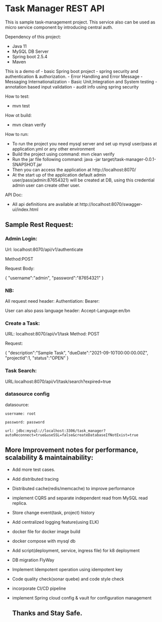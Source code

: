 
# Task Manager REST API
This is sample task-management project. This service also can be used as micro service component by introducing central auth.

Dependency of this project:
- Java 11
- MySQL DB Server
- Spring boot 2.5.4
- Maven

This is a demo of
    - basic Spring boot project
    - spring security and authentication & authorization.
    - Error Handling and Error Message
    - Messaging Internationalization
    - Basic Unit,Integration and System testing
    - annotation based input validation
    - audit info using spring security

How to test:
  - mvn test

How ot build:
  - mvn clean verify

How to run:
  - To run the project you need mysql server and set up mysql user/pass at application.yml or any other environment
  - Build the project using command: mvn clean verify 
  - Run the jar file following command: java -jar target/task-manager-0.0.1-SNAPSHOT.jar
  - Then you can access the application at http://localhost:8070/
  - At the start up of the application default admin user/pass(admin:87654321) will be created at DB, using this credential admin
  user can create other user.

API Doc:
 - All api definitions are available at http://localhost:8070/swagger-ui/index.html


## Sample Rest Request:

### Admin Login:

Url: localhost:8070/api/v1/authenticate

Method:POST

Request Body:

{
    "username":"admin",
    "password":"87654321"
}

### NB: 
All request need header: Authentiation: Bearer:<token>
    
User can also pass language header: Accept-Language:en/bn

### Create a Task:
URL: localhost:8070/api/v1/task
Method: POST
    
Request:
    
{
    "description":"Sample Task",
    "dueDate":"2021-09-10T00:00:00.00Z",
    "projectId":1,
    "status":"OPEN"
}

### Task Search:
    
URL:localhost:8070/api/v1/task/search?expired=true



### datasource config
 datasource:
    
    username: root
    
    password: password
    
    url: jdbc:mysql://localhost:3306/task_manager?autoReconnect=true&useSSL=false&createDatabaseIfNotExist=true

## More Improvement notes for performance, scalability & maintainability:
- Add more test cases.
- Add distributed tracing
- Distributed cache(redis/memcache) to improve performance
- implement CQRS and separate independent read from MySQL read replica.    
- Store change event(task, project) history
- Add centralized logging feature(using ELK)
- docker file for docker image build
- docker compose with mysql db
- Add script(deployment, service, ingress file) for k8 deployment    
- DB migration FlyWay
- Implement Idempotent operation using idempotent key
- Code quality check(sonar quebe)  and code style check    
- incorporate CI/CD pipeline
- implement Spring cloud config & vault for configuration management    
    
    
    
    
    
    ## Thanks and Stay Safe.
